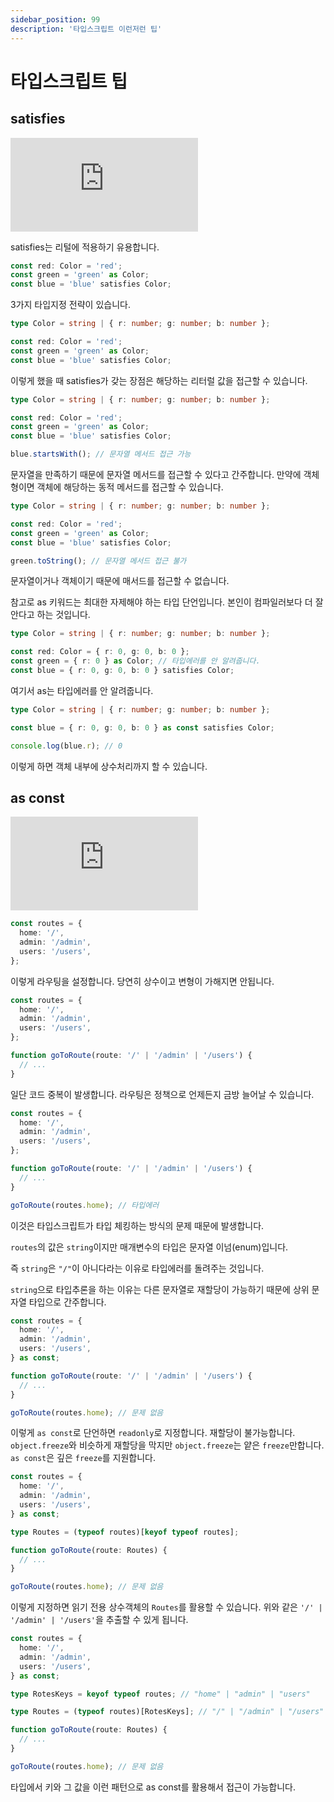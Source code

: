 ```yaml
---
sidebar_position: 99
description: '타입스크립트 이런저런 팁'
---
```


# 타입스크립트 팁

## satisfies

<iframe class="codepen" src="https://www.youtube.com/embed/49gHWuepxxE" title="The `satisfies` operator in TypeScript 4.9 is a game changer" frameborder="0" allow="accelerometer; autoplay; clipboard-write; encrypted-media; gyroscope; picture-in-picture; web-share" allowfullscreen></iframe>

satisfies는 리털에 적용하기 유용합니다.

```ts
const red: Color = 'red';
const green = 'green' as Color;
const blue = 'blue' satisfies Color;
```

3가지 타입지정 전략이 있습니다.

```ts
type Color = string | { r: number; g: number; b: number };

const red: Color = 'red';
const green = 'green' as Color;
const blue = 'blue' satisfies Color;
```

이렇게 했을 때 satisfies가 갖는 장점은 해당하는 리터럴 값을 접근할 수 있습니다.

```ts
type Color = string | { r: number; g: number; b: number };

const red: Color = 'red';
const green = 'green' as Color;
const blue = 'blue' satisfies Color;

blue.startsWith(); // 문자열 메서드 접근 가능
```

문자열을 만족하기 때문에 문자열 메서드를 접근할 수 있다고 간주합니다. 만약에 객체형이면 객체에 해당하는 동적 메서드를 접근할 수 있습니다.

```ts
type Color = string | { r: number; g: number; b: number };

const red: Color = 'red';
const green = 'green' as Color;
const blue = 'blue' satisfies Color;

green.toString(); // 문자열 메서드 접근 불가
```

문자열이거나 객체이기 때문에 매서드를 접근할 수 없습니다.

참고로 as 키워드는 최대한 자제해야 하는 타입 단언입니다. 본인이 컴파일러보다 더 잘안다고 하는 것입니다.

```ts
type Color = string | { r: number; g: number; b: number };

const red: Color = { r: 0, g: 0, b: 0 };
const green = { r: 0 } as Color; // 타입에러를 안 알려줍니다.
const blue = { r: 0, g: 0, b: 0 } satisfies Color;
```

여기서 as는 타입에러를 안 알려줍니다.

```ts
type Color = string | { r: number; g: number; b: number };

const blue = { r: 0, g: 0, b: 0 } as const satisfies Color;

console.log(blue.r); // 0
```

이렇게 하면 객체 내부에 상수처리까지 할 수 있습니다.

## as const

<iframe class="codepen" src="https://www.youtube.com/embed/6M9aZzm-kEc" title="The most underrated TypeScript feature" frameborder="0" allow="accelerometer; autoplay; clipboard-write; encrypted-media; gyroscope; picture-in-picture; web-share" allowfullscreen></iframe>

```ts
const routes = {
  home: '/',
  admin: '/admin',
  users: '/users',
};
```

이렇게 라우팅을 설정합니다. 당연히 상수이고 변형이 가해지면 안됩니다.

```ts
const routes = {
  home: '/',
  admin: '/admin',
  users: '/users',
};

function goToRoute(route: '/' | '/admin' | '/users') {
  // ...
}
```

일단 코드 중복이 발생합니다. 라우팅은 정책으로 언제든지 금방 늘어날 수 있습니다.

```ts
const routes = {
  home: '/',
  admin: '/admin',
  users: '/users',
};

function goToRoute(route: '/' | '/admin' | '/users') {
  // ...
}

goToRoute(routes.home); // 타입에러
```

이것은 타입스크립트가 타입 체킹하는 방식의 문제 때문에 발생합니다.

`routes`의 값은 `string`이지만 매개변수의 타입은 문자열 이넘(enum)입니다.

즉 `string`은 `"/"`이 아니다라는 이유로 타입에러를 돌려주는 것입니다.

`string`으로 타입추론을 하는 이유는 다른 문자열로 재할당이 가능하기 때문에 상위 문자열 타입으로 간주합니다.

```ts
const routes = {
  home: '/',
  admin: '/admin',
  users: '/users',
} as const;

function goToRoute(route: '/' | '/admin' | '/users') {
  // ...
}

goToRoute(routes.home); // 문제 없음
```

이렇게 `as const`로 단언하면 `readonly`로 지정합니다. 재할당이 불가능합니다. `object.freeze`와 비슷하게 재할당을 막지만 `object.freeze`는 얕은 `freeze`만합니다. `as const`은 깊은 `freeze`를 지원합니다.

```ts
const routes = {
  home: '/',
  admin: '/admin',
  users: '/users',
} as const;

type Routes = (typeof routes)[keyof typeof routes];

function goToRoute(route: Routes) {
  // ...
}

goToRoute(routes.home); // 문제 없음
```

이렇게 지정하면 읽기 전용 상수객체의 `Routes`를 활용할 수 있습니다. 위와 같은 `'/' | '/admin' | '/users'`을 추출할 수 있게 됩니다.

```ts
const routes = {
  home: '/',
  admin: '/admin',
  users: '/users',
} as const;

type RotesKeys = keyof typeof routes; // "home" | "admin" | "users"

type Routes = (typeof routes)[RotesKeys]; // "/" | "/admin" | "/users"

function goToRoute(route: Routes) {
  // ...
}

goToRoute(routes.home); // 문제 없음
```

타입에서 키와 그 값을 이런 패턴으로 as const를 활용해서 접근이 가능합니다.

<!--

<iframe class="codepen" src="https://www.youtube.com/embed/z12xYmmJ8Ww" title="🔥 NEW to TypeScript - satisfies" frameborder="0" allow="accelerometer; autoplay; clipboard-write; encrypted-media; gyroscope; picture-in-picture; web-share" allowfullscreen></iframe>

-->
